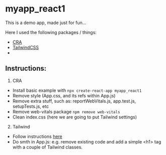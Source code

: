 # myapp_react1 

This is a demo app, made just for fun...

Here I used the following packages / things:
- [CRA](https://create-react-app.dev/)
- [TailwindCSS](https://tailwindcss.com/)
- 


## Instructions:
1. CRA
- Install basic example with `npx create-react-app myapp_react1` 
- Remove style (App.css, and its refs within App.js)
- Remove extra stuff, such as: reportWebVitals.js, app.test.js, setupTests.js, etc
- Remove web-vitals package `npm remove web-vitals`
- Clean index.css (here we are going to put Tailwind settings)
 
2. Tailwind
- Follow instructions [here](https://tailwindcss.com/docs/guides/create-react-app)
- Do smth in App.js: e.g. remove existing code and add a simple \<h1\> tag with a couple of Tailwind classes.

